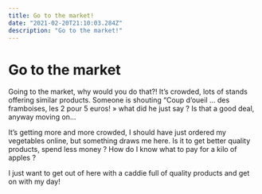 ```yaml
---
title: Go to the market!
date: "2021-02-20T21:10:03.284Z"
description: "Go to the market!"
---
```


# Go to the market
Going to the market, why would you do that?! It’s crowded, lots of stands offering similar products. Someone is shouting “Coup d’oueil … des framboises, les 2 pour 5 euros! » what did he just say ? Is that a good deal, anyway moving on…

It’s getting more and more crowded, I should have just ordered my vegetables online, but something draws me here. Is it to get better quality products, spend less money ? How do I know what to pay for a kilo of apples ?

I just want to get out of here with a caddie full of quality products and get on with my day!


